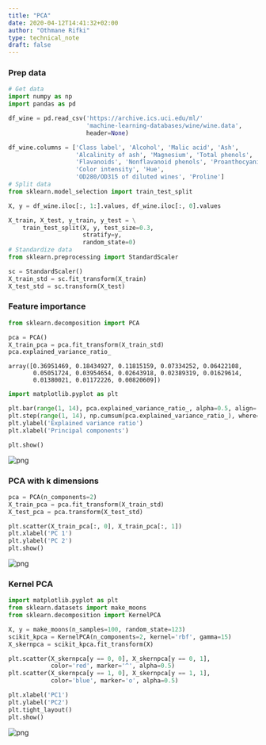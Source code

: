 ```yaml
---
title: "PCA"
date: 2020-04-12T14:41:32+02:00
author: "Othmane Rifki"
type: technical_note
draft: false
---
```

### Prep data


```python
# Get data
import numpy as np
import pandas as pd

df_wine = pd.read_csv('https://archive.ics.uci.edu/ml/'
                      'machine-learning-databases/wine/wine.data',
                      header=None)

df_wine.columns = ['Class label', 'Alcohol', 'Malic acid', 'Ash',
                   'Alcalinity of ash', 'Magnesium', 'Total phenols',
                   'Flavanoids', 'Nonflavanoid phenols', 'Proanthocyanins',
                   'Color intensity', 'Hue',
                   'OD280/OD315 of diluted wines', 'Proline']
# Split data
from sklearn.model_selection import train_test_split

X, y = df_wine.iloc[:, 1:].values, df_wine.iloc[:, 0].values

X_train, X_test, y_train, y_test = \
    train_test_split(X, y, test_size=0.3, 
                     stratify=y,
                     random_state=0)
# Standardize data
from sklearn.preprocessing import StandardScaler

sc = StandardScaler()
X_train_std = sc.fit_transform(X_train)
X_test_std = sc.transform(X_test)


```

### Feature importance


```python
from sklearn.decomposition import PCA

pca = PCA()
X_train_pca = pca.fit_transform(X_train_std)
pca.explained_variance_ratio_
```




    array([0.36951469, 0.18434927, 0.11815159, 0.07334252, 0.06422108,
           0.05051724, 0.03954654, 0.02643918, 0.02389319, 0.01629614,
           0.01380021, 0.01172226, 0.00820609])




```python
import matplotlib.pyplot as plt

plt.bar(range(1, 14), pca.explained_variance_ratio_, alpha=0.5, align='center')
plt.step(range(1, 14), np.cumsum(pca.explained_variance_ratio_), where='mid')
plt.ylabel('Explained variance ratio')
plt.xlabel('Principal components')

plt.show()
```


    
![png](pca_5_0.png)
    


### PCA with k dimensions


```python
pca = PCA(n_components=2)
X_train_pca = pca.fit_transform(X_train_std)
X_test_pca = pca.transform(X_test_std)
```


```python
plt.scatter(X_train_pca[:, 0], X_train_pca[:, 1])
plt.xlabel('PC 1')
plt.ylabel('PC 2')
plt.show()
```


    
![png](pca_8_0.png)
    


### Kernel PCA


```python
import matplotlib.pyplot as plt
from sklearn.datasets import make_moons
from sklearn.decomposition import KernelPCA

X, y = make_moons(n_samples=100, random_state=123)
scikit_kpca = KernelPCA(n_components=2, kernel='rbf', gamma=15)
X_skernpca = scikit_kpca.fit_transform(X)

plt.scatter(X_skernpca[y == 0, 0], X_skernpca[y == 0, 1],
            color='red', marker='^', alpha=0.5)
plt.scatter(X_skernpca[y == 1, 0], X_skernpca[y == 1, 1],
            color='blue', marker='o', alpha=0.5)

plt.xlabel('PC1')
plt.ylabel('PC2')
plt.tight_layout()
plt.show()
```


    
![png](pca_10_0.png)
    

